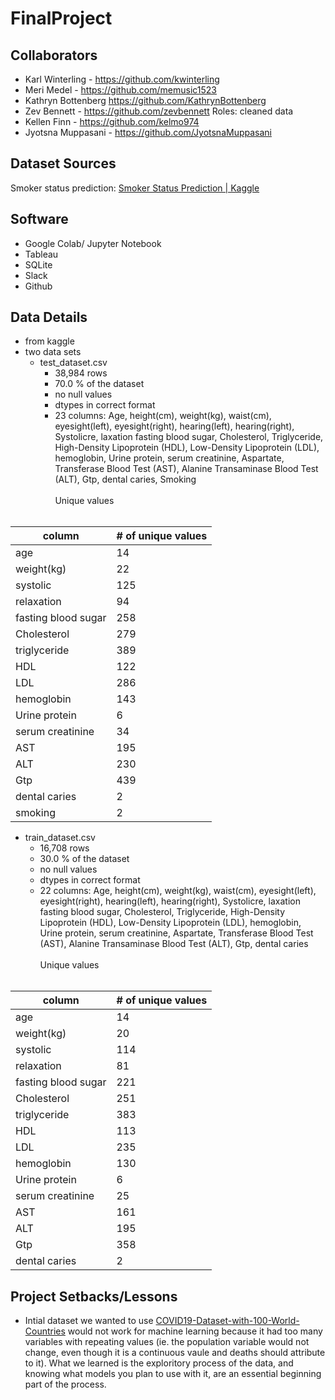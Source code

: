 # FinalProject
## Collaborators
- Karl Winterling - https://github.com/kwinterling
- Meri Medel - https://github.com/memusic1523
- Kathryn Bottenberg https://github.com/KathrynBottenberg
- Zev Bennett - https://github.com/zevbennett
    Roles: cleaned data
- Kellen Finn - https://github.com/kelmo974
- Jyotsna Muppasani - https://github.com/JyotsnaMuppasani

## Dataset Sources
Smoker status prediction: [Smoker Status Prediction | Kaggle](https://www.kaggle.com/datasets/gauravduttakiit/smoker-status-prediction)

## Software
- Google Colab/ Jupyter Notebook
- Tableau
- SQLite
- Slack
- Github

## Data Details
- from kaggle
- two data sets 
    - test_dataset.csv
        - 38,984 rows
        - 70.0 % of the dataset
        - no null values
        - dtypes in correct format
        - 23 columns: Age, height(cm), weight(kg), waist(cm), eyesight(left), eyesight(right), hearing(left), hearing(right), Systolicre, laxation fasting blood sugar, Cholesterol, Triglyceride, High-Density Lipoprotein (HDL), Low-Density Lipoprotein (LDL), hemoglobin, Urine protein, serum creatinine, Aspartate, Transferase Blood Test (AST), Alanine Transaminase Blood Test (ALT), Gtp, dental caries, Smoking </br> </br>
        Unique values </br></br>
        
| column | # of unique values |
| ------ | ------------------ |
|  age   | 14 |
| weight(kg) | 22 |
| systolic | 125 |
| relaxation | 94 |
| fasting blood sugar | 258 |
| Cholesterol | 279 |
| triglyceride | 389 |
| HDL| 122 |
| LDL | 286 |
| hemoglobin | 143 |
| Urine protein | 6 |
|serum creatinine | 34 |
| AST | 195 |
| ALT | 230 |
| Gtp | 439 |
| dental caries | 2 |
| smoking | 2 |


   - train_dataset.csv
      - 16,708 rows
      - 30.0 % of the dataset
      - no null values
      - dtypes in correct format
      - 22 columns: Age, height(cm), weight(kg), waist(cm), eyesight(left), eyesight(right), hearing(left), hearing(right), Systolicre, laxation fasting blood sugar, Cholesterol, Triglyceride, High-Density Lipoprotein (HDL), Low-Density Lipoprotein (LDL), hemoglobin, Urine protein, serum creatinine, Aspartate, Transferase Blood Test (AST), Alanine Transaminase Blood Test (ALT), Gtp, dental caries </br> </br>
        Unique values</br></br>
        
| column | # of unique values |
| ------ | ------------------ |
|  age   | 14 |
| weight(kg) | 20 |
| systolic | 114 |
| relaxation | 81 |
| fasting blood sugar | 221 |
| Cholesterol | 251 |
| triglyceride | 383 |
| HDL| 113 |
| LDL | 235 |
| hemoglobin | 130 |
| Urine protein | 6 |
|serum creatinine | 25 |
| AST | 161 |
| ALT | 195 |
| Gtp | 358 |
| dental caries | 2 |


## Project Setbacks/Lessons
- Intial dataset we wanted to use [COVID19-Dataset-with-100-World-Countries](https://www.kaggle.com/datasets/sambelkacem/covid19-algeria-and-world-dataset) would not work for machine learning because it had too many variables with repeating values (ie. the population variable would not change, even though it is a continuous vaule and deaths should attribute to it). What we learned is the exploritory process of the data, and knowing what models you plan to use with it, are an essential beginning part of the process. 


